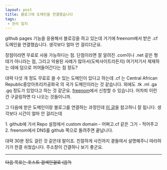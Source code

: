 ```yaml
---
layout: post
title: 블로그에 도메인을 연결했습니다
tags: 
 - 관리 일지
---
```


github pages 기능을 응용해서 블로깅을 하고 있는데 거기에 freenom에서 받은 .cf 도메인을 연결했습니다. 생각보다 얼마 안 걸리더군요.

장점이라면 무료로 사용 가능하다는 점. 단점이라면 잘 알려진 .com이나 .net 같은 형태가 아니라는 점, 그리고 악용된 사례가 많아서(도박사이트라든지) 여기저기서 제재하는 데에 덤으로 끼어들어간다는 점 정도?

대략 다섯 개 정도 무료로 쓸 수 있는 도메인이 있다고 하는데 .cf 는 Central African Republic중앙아프리카공화국 의 국가 도메인이라는 것 같습니다. 외에도 .tk .ml .ga .gq 정도가 있었다고 하는 것 같군요. [freenom](http://freenom.com)에서 신청할 수 있습니다. 어차피 이런 건 구글링하면 다 나오는 것들이니까.

그 다음에 받은 도메인이랑 블로그를 연결하는 과정인데 [이 글](https://surajmandalcell.blogspot.kr/2017/02/register-free-custom-domain-freenom.html)을 참고하니 잘 됩니다. 생각보다 시간이 얼마 안 걸리는데

1\. github에 가서 Repo 설정에서 custom domain - 어쩌고.cf 같은 그거 - 적어주고  
2\. freenom에서 DNS를 github 쪽으로 돌려주면 끝납니다.

대략 30분 정도 걸린 것 같은데 말이죠. 친절하게 사진까지 곁들여서 설명해주니 따라하기가 한결 쉬웠습니다. 주소창이 간결하니 보기 좋군요.

------

~~다음 목표는 포스트 검색인걸로 (음?)~~